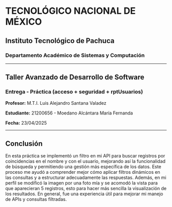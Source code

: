 # TECNOLÓGICO NACIONAL DE MÉXICO

## Instituto Tecnológico de Pachuca

### Departamento Académico de Sistemas y Computación

---

## Taller Avanzado de Desarrollo de Software

### Entrega - Práctica (acceso + seguridad + rptUsuarios)

**Profesor:** M.T.I. Luis Alejandro Santana Valadez

**Estudiante:** 21200656 - Moedano Alcántara María Fernanda

**Fecha:** 23/04/2025

---

## Conclusión

En esta práctica se implementó un filtro en mi API para buscar registros por coincidencias en el nombre y con el usuario, mejorando así la funcionalidad de búsqueda y permitiendo una gestión más específica de los datos. Este proceso me ayudó a comprender mejor cómo aplicar filtros dinámicos en las consultas y a estructurar adecuadamente las respuestas. Además, en mi perfil se modificó la imagen por una foto mía y se acomodó la vista para que aparecieran 5 registros, esto para hacer más sencilla la visualización de los resultados. En general, fue una experiencia útil para mejorar mi manejo de APIs y consultas filtradas.
